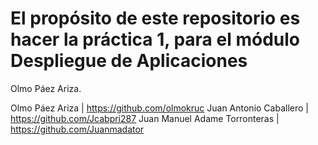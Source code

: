 # El propósito de este repositorio es hacer la práctica 1, para el módulo Despliegue de Aplicaciones
Olmo Páez Ariza.

Olmo Páez Ariza | https://github.com/olmokruc
Juan Antonio Caballero | https://github.com/Jcabpri287
Juan Manuel Adame Torronteras | https://github.com/Juanmadator

